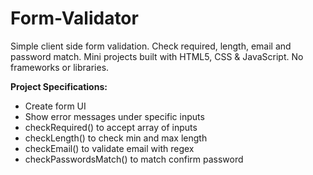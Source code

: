 # Form-Validator

Simple client side form validation. Check required, length, email and password match.
Mini projects built with HTML5, CSS & JavaScript. No frameworks or libraries.

**Project Specifications:**
- Create form UI
- Show error messages under specific inputs
- checkRequired() to accept array of inputs
- checkLength() to check min and max length
- checkEmail() to validate email with regex
- checkPasswordsMatch() to match confirm password
